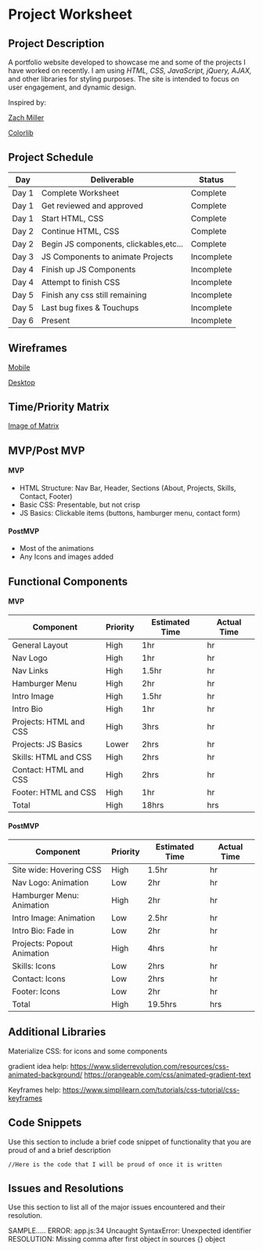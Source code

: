 # **Project Worksheet**


## **Project Description**
A portfolio website developed to showcase me and some of the projects I have worked on recently. I am using *HTML, CSS, JavaScript, jQuery, AJAX,* and other libraries for styling purposes. The site is intended to focus on user engagement, and dynamic design.

Inspired by:

[Zach Miller](http://zzzach.com/)

[Colorlib](https://preview.colorlib.com/#orbit)

## **Project Schedule**

| Day      | Deliverable       | Status     |
| -------- | ----------------- | ---------- |
| Day 1 | Complete Worksheet | Complete
| Day 1 | Get reviewed and approved | Complete
| Day 1 | Start HTML, CSS | Complete
| Day 2 | Continue HTML, CSS | Complete
| Day 2 | Begin JS components, clickables,etc... | Complete
| Day 3 | JS Components to animate Projects | Incomplete
| Day 4 | Finish up JS Components | Incomplete
| Day 4 | Attempt to finish CSS | Incomplete
| Day 5 | Finish any css still remaining | Incomplete
| Day 5 | Last bug fixes & Touchups | Incomplete
| Day 6 | Present | Incomplete



## **Wireframes**

[Mobile](https://imgur.com/J4L9ILg)

[Desktop](https://imgur.com/xsESdQU)



## **Time/Priority Matrix**

[Image of Matrix](https://imgur.com/HaZ2MZZ)

## **MVP/Post MVP**


#### **MVP**

- HTML Structure: Nav Bar, Header, Sections (About, Projects, Skills, Contact, Footer)
- Basic CSS: Presentable, but not crisp
- JS Basics: Clickable items (buttons, hamburger menu, contact form)



#### **PostMVP**

- Most of the animations
- Any Icons and images added



## **Functional Components**

#### **MVP**

| Component | Priority | Estimated Time | Actual Time |
| --------- | -------- | -------------- | ----------- |
| General Layout | High | 1hr | hr |
| Nav Logo | High | 1hr | hr  |
| Nav Links | High | 1.5hr | hr |
| Hamburger Menu | High | 2hr | hr |
| Intro Image | High | 1.5hr | hr |
| Intro Bio | High | 1hr | hr |
| Projects: HTML and CSS | High | 3hrs | hr |
| Projects: JS Basics | Lower | 2hrs | hr |
| Skills: HTML and CSS | High | 2hrs | hr |
| Contact: HTML and CSS | High | 2hrs | hr |
| Footer: HTML and CSS | High | 1hr | hr |
| Total | High | 18hrs | hrs |


#### **PostMVP**

| Component | Priority | Estimated Time | Actual Time |
| --------- | -------- | -------------- | ----------- |
| Site wide: Hovering CSS | High | 1.5hr | hr |
| Nav Logo: Animation | Low | 2hr | hr |
| Hamburger Menu: Animation | High | 2hr | hr |
| Intro Image: Animation | Low | 2.5hr | hr |
| Intro Bio: Fade in | Low | 2hr | hr |
| Projects: Popout Animation | High | 4hrs | hr |
| Skills: Icons | Low | 2hrs | hr |
| Contact: Icons | Low | 2hrs | hr |
| Footer: Icons | Low | 2hr | hr |
| Total | High | 19.5hrs | hrs |


## **Additional Libraries**

Materialize CSS: for icons and some components

gradient idea help:
https://www.sliderrevolution.com/resources/css-animated-background/
https://orangeable.com/css/animated-gradient-text

Keyframes help:
https://www.simplilearn.com/tutorials/css-tutorial/css-keyframes

## **Code Snippets**

Use this section to include a brief code snippet of functionality that you are proud of and a brief description

`//Here is the code that I will be proud of once it is written`


## **Issues and Resolutions**

Use this section to list all of the major issues encountered and their resolution.

SAMPLE..... ERROR: app.js:34 
Uncaught SyntaxError: Unexpected identifier RESOLUTION: Missing comma after first object in sources {} object
